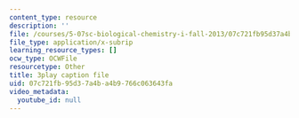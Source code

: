 ```yaml
---
content_type: resource
description: ''
file: /courses/5-07sc-biological-chemistry-i-fall-2013/07c721fb95d37a4ba4b9766c063643fa_gbOyppJ9OK4.srt
file_type: application/x-subrip
learning_resource_types: []
ocw_type: OCWFile
resourcetype: Other
title: 3play caption file
uid: 07c721fb-95d3-7a4b-a4b9-766c063643fa
video_metadata:
  youtube_id: null
---
```


